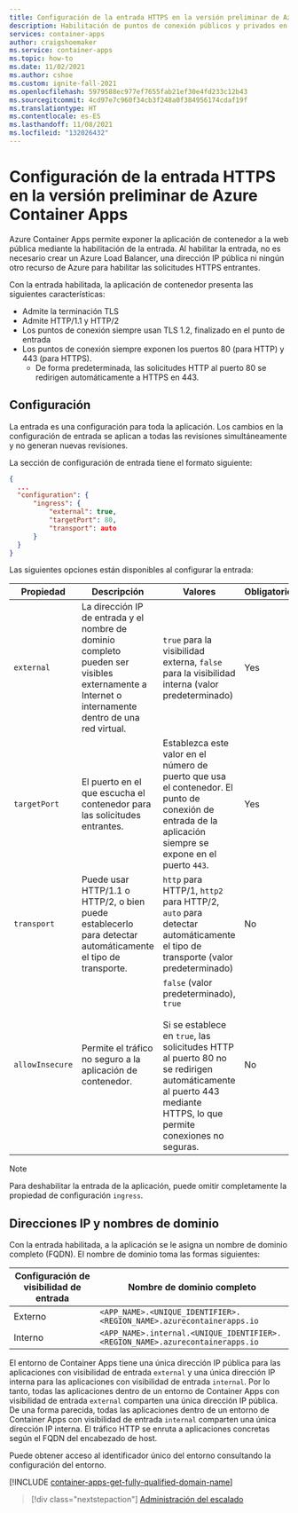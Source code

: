 ```yaml
---
title: Configuración de la entrada HTTPS en la versión preliminar de Azure Container Apps
description: Habilitación de puntos de conexión públicos y privados en la aplicación con Azure Container Apps
services: container-apps
author: craigshoemaker
ms.service: container-apps
ms.topic: how-to
ms.date: 11/02/2021
ms.author: cshoe
ms.custom: ignite-fall-2021
ms.openlocfilehash: 5979588ec977ef7655fab21ef30e4fd233c12b43
ms.sourcegitcommit: 4cd97e7c960f34cb3f248a0f384956174cdaf19f
ms.translationtype: HT
ms.contentlocale: es-ES
ms.lasthandoff: 11/08/2021
ms.locfileid: "132026432"
---
```

# <a name="set-up-https-ingress-in-azure-container-apps-preview"></a>Configuración de la entrada HTTPS en la versión preliminar de Azure Container Apps

Azure Container Apps permite exponer la aplicación de contenedor a la web pública mediante la habilitación de la entrada. Al habilitar la entrada, no es necesario crear un Azure Load Balancer, una dirección IP pública ni ningún otro recurso de Azure para habilitar las solicitudes HTTPS entrantes.

Con la entrada habilitada, la aplicación de contenedor presenta las siguientes características:

- Admite la terminación TLS
- Admite HTTP/1.1 y HTTP/2
- Los puntos de conexión siempre usan TLS 1.2, finalizado en el punto de entrada
- Los puntos de conexión siempre exponen los puertos 80 (para HTTP) y 443 (para HTTPS).
  - De forma predeterminada, las solicitudes HTTP al puerto 80 se redirigen automáticamente a HTTPS en 443.

## <a name="configuration"></a>Configuración

La entrada es una configuración para toda la aplicación. Los cambios en la configuración de entrada se aplican a todas las revisiones simultáneamente y no generan nuevas revisiones.

La sección de configuración de entrada tiene el formato siguiente:

```json
{
  ...
  "configuration": {
      "ingress": {
          "external": true,
          "targetPort": 80,
          "transport": auto
      }
  }
}
```

Las siguientes opciones están disponibles al configurar la entrada:

| Propiedad | Descripción | Valores | Obligatorio |
|---|---|---|---|
| `external` | La dirección IP de entrada y el nombre de dominio completo pueden ser visibles externamente a Internet o internamente dentro de una red virtual. |`true` para la visibilidad externa, `false` para la visibilidad interna (valor predeterminado) | Yes |
| `targetPort` | El puerto en el que escucha el contenedor para las solicitudes entrantes. | Establezca este valor en el número de puerto que usa el contenedor. El punto de conexión de entrada de la aplicación siempre se expone en el puerto `443`. | Yes |
| `transport` | Puede usar HTTP/1.1 o HTTP/2, o bien puede establecerlo para detectar automáticamente el tipo de transporte. | `http` para HTTP/1, `http2` para HTTP/2, `auto` para detectar automáticamente el tipo de transporte (valor predeterminado) | No |
| `allowInsecure` | Permite el tráfico no seguro a la aplicación de contenedor. | `false` (valor predeterminado), `true`<br><br>Si se establece en `true`, las solicitudes HTTP al puerto 80 no se redirigen automáticamente al puerto 443 mediante HTTPS, lo que permite conexiones no seguras. | No |

> [!NOTE]
> Para deshabilitar la entrada de la aplicación, puede omitir completamente la propiedad de configuración `ingress`.

## <a name="ip-addresses-and-domain-names"></a>Direcciones IP y nombres de dominio

Con la entrada habilitada, a la aplicación se le asigna un nombre de dominio completo (FQDN). El nombre de dominio toma las formas siguientes:

|Configuración de visibilidad de entrada | Nombre de dominio completo |
|---|---|
| Externo | `<APP_NAME>.<UNIQUE_IDENTIFIER>.<REGION_NAME>.azurecontainerapps.io`|
| Interno | `<APP_NAME>.internal.<UNIQUE_IDENTIFIER>.<REGION_NAME>.azurecontainerapps.io` |

El entorno de Container Apps tiene una única dirección IP pública para las aplicaciones con visibilidad de entrada `external` y una única dirección IP interna para las aplicaciones con visibilidad de entrada `internal`. Por lo tanto, todas las aplicaciones dentro de un entorno de Container Apps con visibilidad de entrada `external` comparten una única dirección IP pública. De una forma parecida, todas las aplicaciones dentro de un entorno de Container Apps con visibilidad de entrada `internal` comparten una única dirección IP interna. El tráfico HTTP se enruta a aplicaciones concretas según el FQDN del encabezado de host.

Puede obtener acceso al identificador único del entorno consultando la configuración del entorno.

[!INCLUDE [container-apps-get-fully-qualified-domain-name](../../includes/container-apps-get-fully-qualified-domain-name.md)]

> [!div class="nextstepaction"]
> [Administración del escalado](scale-app.md)
